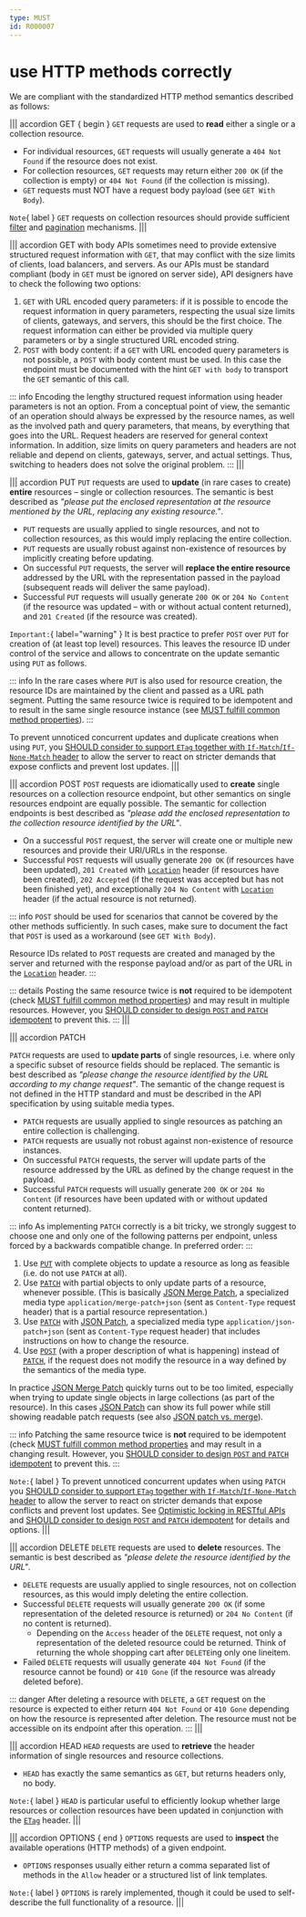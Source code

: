 ```yaml
---
type: MUST
id: R000007
---
```


# use HTTP methods correctly

We are compliant with the standardized HTTP method semantics described as follows:

||| accordion GET { begin }
`GET` requests are used to **read** either a single or a collection resource.

- For individual resources, `GET` requests will usually generate a `404 Not Found` if the resource does not exist.
- For collection resources, `GET` requests may return either `200 OK` (if the collection is empty) or `404 Not Found` (if the collection is missing).
- `GET` requests must NOT have a request body payload (see `GET With Body`).

`Note`{ label } `GET` requests on collection resources should provide sufficient [filter](./guidelines/020_guidelines/050_naming-conventions/1110_must-stick-to-conventional-query-parameters.md#filtering) and [pagination](./guidelines/020_guidelines/050_naming-conventions/1110_must-stick-to-conventional-query-parameters.md#paging) mechanisms.
|||

||| accordion GET with body
APIs sometimes need to provide extensive structured request information with `GET`, that may conflict with the size limits of clients, load balancers, and servers.
As our APIs must be standard compliant (body in `GET` must be ignored on server side), API designers have to check the following two options:

1. `GET` with URL encoded query parameters: if it is possible to encode the request information in query parameters, respecting the usual size limits of clients, gateways, and servers, this should be the first choice.
   The request information can either be provided via multiple query parameters or by a single structured URL encoded string.
2. `POST` with body content: if a `GET` with URL encoded query parameters is not possible, a `POST` with body content must be used.
   In this case the endpoint must be documented with the hint `GET with body` to transport the `GET` semantic of this call.

::: info
Encoding the lengthy structured request information using header parameters is not an option.
From a conceptual point of view, the semantic of an operation should always be expressed by the resource names, as well as the involved path and query parameters, that means, by everything that goes into the URL.
Request headers are reserved for general context information.
In addition, size limits on query parameters and headers are not reliable and depend on clients, gateways, server, and actual settings.
Thus, switching to headers does not solve the original problem.
:::
|||

||| accordion PUT
`PUT` requests are used to **update** (in rare cases to create) **entire** resources – single or collection resources.
The semantic is best described as _"please put the enclosed representation at the resource mentioned by the URL, replacing any existing resource."_.

- `PUT` requests are usually applied to single resources, and not to collection resources, as this would imply replacing the entire collection.
- `PUT` requests are usually robust against non-existence of resources by implicitly creating before updating.
- On successful `PUT` requests, the server will **replace the entire resource** addressed by the URL with the representation passed in the payload (subsequent reads will deliver the same payload).
- Successful `PUT` requests will usually generate `200 OK` or `204 No Content` (if the resource was updated – with or without actual content returned), and `201 Created` (if the resource was created).

`Important:`{ label="warning" } It is best practice to prefer `POST` over `PUT` for creation of (at least top level) resources.
This leaves the resource ID under control of the service and allows to concentrate on the update semantic using `PUT` as follows.

::: info
In the rare cases where `PUT` is also used for resource creation, the resource IDs are maintained by the client and passed as a URL path segment.
Putting the same resource twice is required to be idempotent and to result in the same single resource instance (see [MUST fulfill common method properties](./guidelines/020_guidelines/030_http/1020_must-fulfill-common-method-properties.md)).
:::

To prevent unnoticed concurrent updates and duplicate creations when using `PUT`, you [SHOULD consider to support `ETag` together with `If-Match`/`If-None-Match` header](./guidelines/020_guidelines/030_http/2020_should-use-etag-together-with-if-match-if-none-match-header-for-concurrrency-control.md) to allow the server to react on stricter demands that expose conflicts and prevent lost updates.
|||

||| accordion POST
`POST` requests are idiomatically used to **create** single resources on a collection resource endpoint, but other semantics on single resources endpoint are equally possible.
The semantic for collection endpoints is best described as _"please add the enclosed representation to the collection resource identified by the URL"_.

- On a successful `POST` request, the server will create one or multiple new resources and provide their URI/URLs in the response.
- Successful `POST` requests will usually generate `200 OK` (if resources have been updated), `201 Created` with [`Location`](https://tools.ietf.org/html/rfc7231#section-7.1.2) header (if resources have been created), `202 Accepted` (if the request was accepted but has not been finished yet), and exceptionally `204 No Content` with [`Location`](https://tools.ietf.org/html/rfc7231#section-7.1.2) header (if the actual resource is not returned).

::: info
`POST` should be used for scenarios that cannot be covered by the other methods sufficiently.
In such cases, make sure to document the fact that `POST` is used as a workaround (see `GET With Body`).

Resource IDs related to `POST` requests are created and managed by the server and returned with the response payload and/or as part of the URL in the [`Location`](https://tools.ietf.org/html/rfc7231#section-7.1.2) header.
:::

::: details
Posting the same resource twice is **not** required to be idempotent (check [MUST fulfill common method properties](./guidelines/020_guidelines/030_http/1020_must-fulfill-common-method-properties.md)) and may result in multiple resources.
However, you [SHOULD consider to design `POST` and `PATCH` idempotent](./guidelines/020_guidelines/030_http/1030_should-consider-to-design-post-and-patch-idempotent.md) to prevent this.
:::
|||

||| accordion PATCH

`PATCH` requests are used to **update parts** of single resources, i.e. where only a specific subset of resource fields should be replaced.
The semantic is best described as _"please change the resource identified by the URL according to my change request"_.
The semantic of the change request is not defined in the HTTP standard and must be described in the API specification by using suitable media types.

- `PATCH` requests are usually applied to single resources as patching an entire collection is challenging.
- `PATCH` requests are usually not robust against non-existence of resource instances.
- On successful `PATCH` requests, the server will update parts of the resource addressed by the URL as defined by the change request in the payload.
- Successful `PATCH` requests will usually generate `200 OK` or `204 No Content` (if resources have been updated with or without updated content returned).

::: info
As implementing `PATCH` correctly is a bit tricky, we strongly suggest to choose one and only one of the following patterns per endpoint, unless forced by a backwards compatible change. In preferred order:
:::

1. Use [`PUT`](#put) with complete objects to update a resource as long as feasible (i.e. do not use `PATCH` at all).
2. Use [`PATCH`](#patch) with partial objects to only update parts of a resource, whenever possible. (This is basically [JSON Merge Patch](https://tools.ietf.org/html/rfc7396), a specialized media type `application/merge-patch+json` (sent as `Content-Type` request header) that is a partial resource representation.)
3. Use [`PATCH`](#patch) with [JSON Patch](https://tools.ietf.org/html/rfc6902), a specialized media type `application/json-patch+json` (sent as `Content-Type` request header) that includes instructions on how to change the resource.
4. Use [`POST`](#post) (with a proper description of what is happening) instead of [`PATCH`](#patch), if the request does not modify the resource in a way defined by the semantics of the media type.

In practice [JSON Merge Patch](https://tools.ietf.org/html/rfc7396) quickly turns out to be too limited, especially when trying to update single objects in large collections (as part of the resource).
In this cases [JSON Patch](https://tools.ietf.org/html/rfc6902) can show its full power while still showing readable patch requests (see also [JSON patch vs. merge](http://erosb.github.io/post/json-patch-vs-merge-patch)).

::: info
Patching the same resource twice is **not** required to be idempotent (check [MUST fulfill common method properties](./guidelines/020_guidelines/030_http/1020_must-fulfill-common-method-properties.md) and may result in a changing result. However, you [SHOULD consider to design `POST` and `PATCH` idempotent](./guidelines/020_guidelines/030_http/1030_should-consider-to-design-post-and-patch-idempotent.md) to prevent this.
:::

`Note:`{ label } To prevent unnoticed concurrent updates when using `PATCH` you [SHOULD consider to support `ETag` together with `If-Match`/`If-None-Match` header](./guidelines/020_guidelines/030_http/2020_should-use-etag-together-with-if-match-if-none-match-header-for-concurrrency-control.md) to allow the server to react on stricter demands that expose conflicts and prevent lost updates.
See [Optimistic locking in RESTful APIs](link) and [SHOULD consider to design `POST` and `PATCH` idempotent](./guidelines/020_guidelines/030_http/1030_should-consider-to-design-post-and-patch-idempotent.md) for details and options.
|||

||| accordion DELETE
`DELETE` requests are used to **delete** resources.
The semantic is best described as _"please delete the resource identified by the URL"_.

- `DELETE` requests are usually applied to single resources, not on collection resources, as this would imply deleting the entire collection.
- Successful `DELETE` requests will usually generate `200 OK` (if some representation of the deleted resource is returned) or `204 No Content` (if no content is returned).
  - Depending on the `Access` header of the `DELETE` request, not only a representation of the deleted resource could be returned. Think of returning the whole shopping cart after `DELETE`ing only one lineitem.
- Failed `DELETE` requests will usually generate `404 Not Found` (if the resource cannot be found) or `410 Gone` (if the resource was already deleted before).

::: danger
After deleting a resource with `DELETE`, a `GET` request on the resource is expected to either return `404 Not Found` or `410 Gone` depending on how the resource is represented after deletion.
The resource must not be accessible on its endpoint after this operation.
:::
|||

||| accordion HEAD
`HEAD` requests are used to **retrieve** the header information of single resources and resource collections.

- `HEAD` has exactly the same semantics as `GET`, but returns headers only, no body.

`Note:`{ label } `HEAD` is particular useful to efficiently lookup whether large resources or collection resources have been updated in conjunction with the [`ETag`](https://tools.ietf.org/html/rfc7232#section-2.3) header.
|||

||| accordion OPTIONS { end }
`OPTIONS` requests are used to **inspect** the available operations (HTTP methods) of a given endpoint.

- `OPTIONS` responses usually either return a comma separated list of methods in the `Allow` header or a structured list of link templates.

`Note:`{ label } `OPTIONS` is rarely implemented, though it could be used to self-describe the full functionality of a resource.
|||
